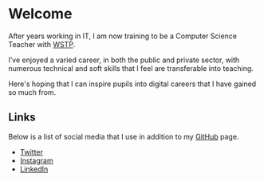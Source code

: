 # Welcome

After years working in IT, I am now training to be a Computer Science Teacher with [WSTP](https://www.wessexschools.uk/).

I’ve enjoyed a varied career, in both the public and private sector, with numerous technical and soft skills that I feel are transferable into teaching.  

Here's hoping that I can inspire pupils into digital careers that I have gained so much from.

## Links

Below is a list of social media that I use in addition to my [GitHub](https://github.com/MrAndyStorey) page.

- [Twitter](https://twitter.com/MrAndyStorey)
- [Instagram](https://www.instagram.com/mrandystorey/)
- [LinkedIn](https://www.linkedin.com/in/mrandystorey/)
